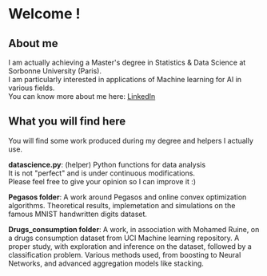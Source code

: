 # Welcome !

## About me
I am actually achieving a Master's degree in Statistics & Data Science at Sorbonne University (Paris).  
I am particularly interested in applications of Machine learning for AI in various fields.  
You can know more about me here: [LinkedIn](https://www.linkedin.com/in/romain-chor/)

## What you will find here
You will find some work produced during my degree and helpers I actually use.  

**datascience.py**: (helper) Python functions for data analysis  
It is not "perfect" and is under continuous modifications.  
Please feel free to give your opinion so I can improve it :)  

**Pegasos folder**: A work around Pegasos and online convex optimization algorithms. Theoretical results, implemetation and simulations on the famous MNIST handwritten digits dataset.

**Drugs_consumption folder**: A work, in association with Mohamed Ruine, on a drugs consumption dataset from UCI Machine learning repository. A proper study, with exploration and inference on the dataset, followed by a classification problem. Various methods used, from boosting to Neural Networks, and advanced aggregation models like stacking.  
